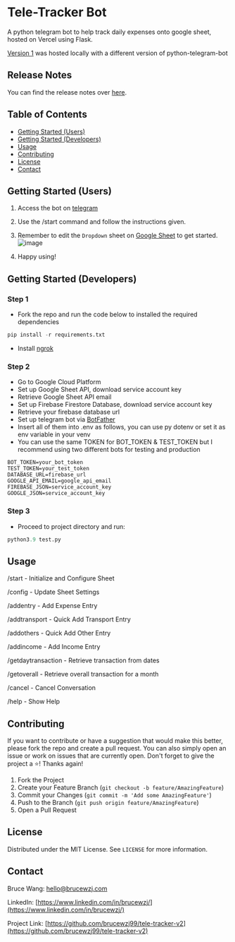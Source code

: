 # Tele-Tracker Bot
A python telegram bot to help track daily expenses onto google sheet, hosted on Vercel using Flask.

[Version 1](https://github.com/brucewzj99/tele-tracker) was hosted locally with a different version of python-telegram-bot

## Release Notes
You can find the release notes over [here](https://github.com/brucewzj99/tele-tracker-v2/blob/master/release_notes.md).

## Table of Contents
- [Getting Started (Users)](#getting-started-users)
- [Getting Started (Developers)](#getting-started-developers)
- [Usage](#usage)
- [Contributing](#contributing)
- [License](#license)
- [Contact](#contact)

## Getting Started (Users)
1. Access the bot on [telegram](https://t.me/telefinance_tracker_bot) 
2. Use the /start command and follow the instructions given.
3. Remember to edit the `Dropdown` sheet on [Google Sheet](https://docs.google.com/spreadsheets/d/1-XVdaeq1qqnLqAttGGzki6NkavqpkKs1n6Elz4GDC2I/edit#gid=612397734) to get started.
![image](https://github.com/brucewzj99/tele-tracker-v2/assets/24997286/c6411808-3740-4454-aada-cd3ff4d8b6f4)

4. Happy using!

## Getting Started (Developers)
### Step 1
* Fork the repo and run the code below to installed the required dependencies
``` python
pip install -r requirements.txt
```
* Install [ngrok](https://ngrok.com/download) 

### Step 2
* Go to Google Cloud Platform
* Set up Google Sheet API, download service account key
* Retrieve Google Sheet API email
* Set up Firebase Firestore Database, download service account key
* Retrieve your firebase database url
* Set up telegram bot via [BotFather](https://t.me/BotFather)
* Insert all of them into .env as follows, you can use py dotenv or set it as env variable in your venv
* You can use the same TOKEN for BOT_TOKEN & TEST_TOKEN but I recommend using two different bots for testing and production

``` .env
BOT_TOKEN=your_bot_token
TEST_TOKEN=your_test_token
DATABASE_URL=firebase_url
GOOGLE_API_EMAIL=google_api_email
FIREBASE_JSON=service_account_key
GOOGLE_JSON=service_account_key
```

### Step 3
* Proceed to project directory and run:
``` python
python3.9 test.py
```

## Usage
/start - Initialize and Configure Sheet

/config - Update Sheet Settings

/addentry - Add Expense Entry

/addtransport - Quick Add Transport Entry

/addothers - Quick Add Other Entry

/addincome - Add Income Entry

/getdaytransaction - Retrieve transaction from dates

/getoverall - Retrieve overall transaction for a month

/cancel - Cancel Conversation

/help - Show Help

## Contributing
If you want to contribute or have a suggestion that would make this better, please fork the repo and create a pull request. You can also simply open an issue or work on issues that are currently open.
Don't forget to give the project a ⭐! Thanks again!

1. Fork the Project
2. Create your Feature Branch (`git checkout -b feature/AmazingFeature`)
3. Commit your Changes (`git commit -m 'Add some AmazingFeature'`)
4. Push to the Branch (`git push origin feature/AmazingFeature`)
5. Open a Pull Request

## License
Distributed under the MIT License. See `LICENSE` for more information.

## Contact
Bruce Wang: hello@brucewzj.com

LinkedIn: [https://www.linkedin.com/in/brucewzj/](https://www.linkedin.com/in/brucewzj/)

Project Link: [https://github.com/brucewzj99/tele-tracker-v2](https://github.com/brucewzj99/tele-tracker-v2)
